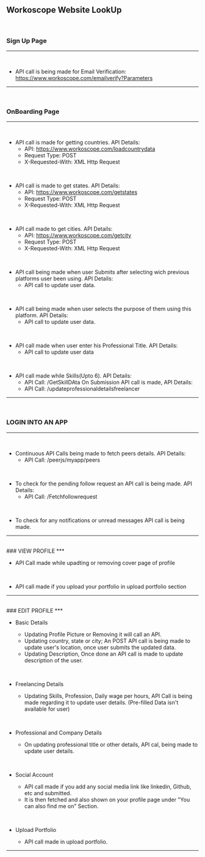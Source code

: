 ## Workoscope Website LookUp
<br/>

### Sign Up Page 
***
<br/>

 * API call is being made for Email Verification:  https://www.workoscope.com/emailverify?Parameters
***
<br/>
  
### OnBoarding Page
***
<br/>

  * API call is made for getting countries.
    API Details:
      * API: https://www.workoscope.com/loadcountrydata
      * Request Type: POST
      * X-Requested-With: XML Http Request
  <br/>
  
  * API call is made to get states.
    API Details:
      * API: https://www.workoscope.com/getstates
      * Request Type: POST
      * X-Requested-With: XML Http Request 
  <br/>
  
  * API call made to get cities.
    API Details:
      * API: https://www.workoscope.com/getcity
      * Request Type: POST
      * X-Requested-With: XML Http Request 
  <br/>
  
  * API call being made when user Submits after selecting wich previous platforms user been using.
    API Details:
      * API call to update user data.
  <br/>
  
  * API call being made when user selects the purpose of them using this platform.
    API Details:
      * API call to update user data.
  <br/>
  
  * API call made when user enter his Professional Title.
    API Details:
      * API call to update user data
  <br/>
  
  * API call made while Skills(Upto 6).
    API Details:
      * API Call: /GetSkillDAta
    On Submission API call is made,
    API Details:
      * API Call: /updateprofessionaldetailsfreelancer
      
 ***
<br/>

### LOGIN INTO AN APP 
***
<br/>

  * Continuous API Calls being made to fetch peers details.
    API Details:
      * API Call: /peerjs/myapp/peers
  <br/>
      
  * To check for the pending follow request an API call is being made.
    API Details:
      * API Call: /Fetchfollowrequest
  <br/>    
  
  * To check for any notifications or unread messages API call is being made.
***
 <br/>
### VIEW PROFILE
***
<br/>

  * API Call made while upadting or removing cover page of profile
    
  <br/>
  
  * API call made if you upload your portfolio in upload portfolio section
***
  <br/>
### EDIT PROFILE
***
<br/>

  * Basic Details
  
    * Updating Profile Picture or Removing it will call an API.
    * Updating country, state or city; An POST API call is being made to update user's location, once user submits the updated data.
    * Updating Description, Once done an API call is made to update description of the user.
    
  <br/>
  
  * Freelancing Details
    
    * Updating Skills, Profession, Daily wage per hours, API Call is being made regarding it to update user details.
    (Pre-filled Data isn't available for user)
   
  <br/>
   
  * Professional and Company Details
  
    * On updating professional title or other details, API cal, being made to update user details.
  
  <br/>
  
  * Social Account
  
    * API call made if you add any social media link like linkedin, Github, etc and submitted.
    * It is then fetched and also shown on your profile page under "You can also find me on" Section.
    
   <br/>
   
  * Upload Portfolio
   
    * API call made in upload portfolio.
    
 ***
 <br/>
 
    
 
  

  

    
  
  
  
  
    
